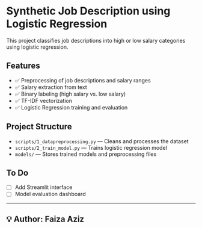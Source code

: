 
# Synthetic Job Description using Logistic Regression

This project classifies job descriptions into high or low salary categories using logistic regression.

## Features

- ✅ Preprocessing of job descriptions and salary ranges
- ✅ Salary extraction from text
- ✅ Binary labeling (high salary vs. low salary)
- ✅ TF-IDF vectorization
- ✅ Logistic Regression training and evaluation

## Project Structure

- `scripts/1_datapreprocessing.py` — Cleans and processes the dataset
- `scripts/2_train_model.py` — Trains logistic regression model
- `models/` — Stores trained models and preprocessing files

## To Do

- [ ] Add Streamlit interface
- [ ] Model evaluation dashboard

---

## 💡 Author: Faiza Aziz
